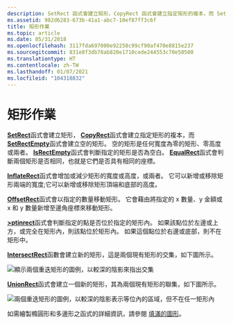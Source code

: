 ```yaml
---
description: SetRect 函式會建立矩形，CopyRect 函式會建立指定矩形的複本，而 SetRectEmpty 函式會建立空的矩形。
ms.assetid: 982d6283-673b-41a1-abc7-10ef87ff3c6f
title: 矩形作業
ms.topic: article
ms.date: 05/31/2018
ms.openlocfilehash: 3117fda697000e92258c99cf90af470e8815e237
ms.sourcegitcommit: 831e8f3db78ab820e1710cede244553c70e50500
ms.translationtype: HT
ms.contentlocale: zh-TW
ms.lasthandoff: 01/07/2021
ms.locfileid: "104318832"
---
```

# <a name="rectangle-operations"></a>矩形作業

[**SetRect**](/windows/desktop/api/Winuser/nf-winuser-setrect)函式會建立矩形， [**CopyRect**](/windows/desktop/api/Winuser/nf-winuser-copyrect)函式會建立指定矩形的複本，而 [**SetRectEmpty**](/windows/desktop/api/Winuser/nf-winuser-setrectempty)函式會建立空的矩形。 空的矩形是任何寬度為零的矩形、零高度或兩者。 [**IsRectEmpty**](/windows/desktop/api/Winuser/nf-winuser-isrectempty)函式會判斷指定的矩形是否為空白。 [**EqualRect**](/windows/desktop/api/Winuser/nf-winuser-equalrect)函式會判斷兩個矩形是否相同，也就是它們是否具有相同的座標。

[**InflateRect**](/windows/desktop/api/Winuser/nf-winuser-inflaterect)函式會增加或減少矩形的寬度或高度，或兩者。 它可以新增或移除矩形兩端的寬度;它可以新增或移除矩形頂端和底部的高度。

[**OffsetRect**](/windows/desktop/api/Winuser/nf-winuser-offsetrect)函式會以指定的數量移動矩形。 它會藉由將指定的 x 數量、y 金額或 x 和 y 數量新增至邊角座標來移動矩形。

[**>ptinrect**](/windows/desktop/api/Winuser/nf-winuser-ptinrect)函式會判斷指定的點是否位於指定的矩形內。 如果該點位於左邊或上方，或完全在矩形內，則該點位於矩形內。 如果這個點位於右邊或底部，則不在矩形中。

[**IntersectRect**](/windows/desktop/api/Winuser/nf-winuser-intersectrect)函數會建立新的矩形，這是兩個現有矩形的交集，如下圖所示。

![顯示兩個重迭矩形的圖例，以較深的陰影來指出交集 ](images/csrec-01.png)

[**UnionRect**](/windows/desktop/api/Winuser/nf-winuser-unionrect)函式會建立一個新的矩形，其為兩個現有矩形的聯集，如下圖所示。

![兩個重迭矩形的圖例，以較深的陰影表示等位內的區域，但不在任一矩形內](images/csrec-02.png)

如需繪製橢圓形和多邊形之函式的詳細資訊，請參閱 [填滿的圖形](filled-shapes.md)。

 

 



